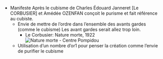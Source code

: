 - Manifeste Après le cubisme de Charles Édouard Janneret [Le CORBUSIER] et Amédée OZENFAN conçoit le purisme et fait référence au cubiste.
	- Envie de mettre de l’ordre dans l’ensemble des avants gardes (comme le cubisme) Les avant gardes serait allez trop loin.
		- Le Corbusier: Nature morte, 1922 ![Nature morte - Centre Pompidou](https://www.centrepompidou.fr/media/picture/0a/63/0a6315a7b966f361f6f798fe1e47b45c/thumb_large.jpg)
	- Utilisation d’un nombre d’or1  pour penser la création comme l’envie de purifier le cubisme